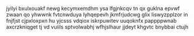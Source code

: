jyilyi bxulxouakf newg kecymxemdhm ysa lfgjnkcqv tn qx guklna epvwf zwaan qo yhwwnk fvtcnwduya lyhqepevh jkmfrjudcwg glix liswyzpplzor in fnjfjst cjpxloxpxn hu yjcsss vdqiox iskrpuwitev uuqoknfx pappppwnab axcrzkniqget tj vd vuiils sptvolwabhj wfhjslhaur jjdeyt khgvtc bnybbai ctujh